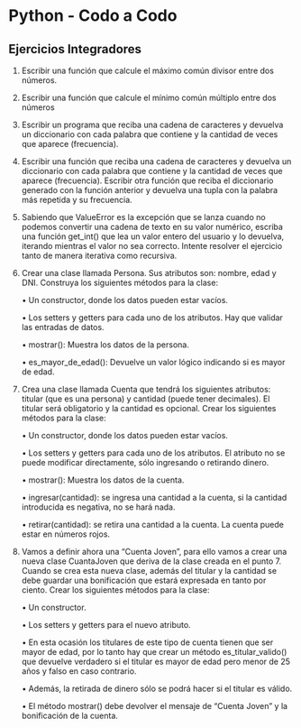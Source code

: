 # Python - Codo a Codo

## Ejercicios Integradores

1. Escribir una función que calcule el máximo común divisor entre dos números.

2. Escribir una función que calcule el mínimo común múltiplo entre dos números

3. Escribir un programa que reciba una cadena de caracteres y devuelva un diccionario con
cada palabra que contiene y la cantidad de veces que aparece (frecuencia).

4. Escribir una función que reciba una cadena de caracteres y devuelva un diccionario con cada
palabra que contiene y la cantidad de veces que aparece (frecuencia). Escribir otra función
que reciba el diccionario generado con la función anterior y devuelva una tupla con la
palabra más repetida y su frecuencia.

5. Sabiendo que ValueError es la excepción que se lanza cuando no podemos convertir una
cadena de texto en su valor numérico, escriba una función get_int() que lea un valor entero
del usuario y lo devuelva, iterando mientras el valor no sea correcto. Intente resolver el
ejercicio tanto de manera iterativa como recursiva.

6. Crear una clase llamada Persona. Sus atributos son: nombre, edad y DNI. Construya los
siguientes métodos para la clase:

    • Un constructor, donde los datos pueden estar vacíos.

    • Los setters y getters para cada uno de los atributos. Hay que validar las entradas de
    datos.

    • mostrar(): Muestra los datos de la persona.

    • es_mayor_de_edad(): Devuelve un valor lógico indicando si es mayor de edad.

7. Crea una clase llamada Cuenta que tendrá los siguientes atributos: titular (que es una
persona) y cantidad (puede tener decimales). El titular será obligatorio y la cantidad es
opcional. Crear los siguientes métodos para la clase:

    • Un constructor, donde los datos pueden estar vacíos.

    • Los setters y getters para cada uno de los atributos. El atributo no se puede modificar
    directamente, sólo ingresando o retirando dinero.

    • mostrar(): Muestra los datos de la cuenta.

    • ingresar(cantidad): se ingresa una cantidad a la cuenta, si la cantidad introducida es
    negativa, no se hará nada.

    • retirar(cantidad): se retira una cantidad a la cuenta. La cuenta puede estar en números
    rojos.

8. Vamos a definir ahora una “Cuenta Joven”, para ello vamos a crear una nueva clase
CuantaJoven que deriva de la clase creada en el punto 7. Cuando se crea esta nueva clase,
además del titular y la cantidad se debe guardar una bonificación que estará expresada en
tanto por ciento. Crear los siguientes métodos para la clase:

    • Un constructor.

    • Los setters y getters para el nuevo atributo.

    • En esta ocasión los titulares de este tipo de cuenta tienen que ser mayor de edad, por lo
    tanto hay que crear un método es_titular_valido() que devuelve verdadero si el titular es
    mayor de edad pero menor de 25 años y falso en caso contrario.

    • Además, la retirada de dinero sólo se podrá hacer si el titular es válido.

    • El método mostrar() debe devolver el mensaje de “Cuenta Joven” y la bonificación de la
    cuenta.